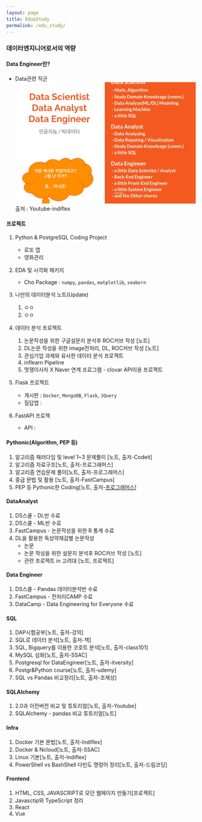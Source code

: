 ```yaml
---
layout: page
title: Edu&Study
permalink: /edu_study/
---
```


### 데이터엔지니어로서의 역량

#### Data Engineer란?

- Data관련 직군
  ![](https://raw.githubusercontent.com/is3js/screenshots/main/image-20210814231919112.png)
  출저 : Youtube-indiflex

#### 프로젝트

1. Python & PostgreSQL Coding Project

   - 로또 앱
   - 영화관리

2. EDA 및 시각화 패키지

   - Cho Package : `numpy`, `pandas`, `matplotlib`, `seaborn`

3. 나만의 데이터분석 노트(Update)

   1. ㅇㅇ
   2. ㅇㅇ

4. 데이터 분석 프로젝트

   1. 논문작성을 위한 구글설문지 분석후 ROC커브 작성 [노트]
   2. DL논문 작성을 위한 image전처리, DL, ROC커브 작성 [노트]
   3. 관심기업 과제와 유사한 데이터 분석 프로젝트
   4. inflearn Pipeline
   5. 멋쟁이사자 X Naver 연계 프로그램 - clovar API이용 프로젝트

5. Flask 프로젝트
   - 게시판 : `Docker`, `MongoDB`, `Flask`, `JQuery`
   - 질답앱 :
6. FastAPI 프로젝
   - API :

#### Pythonic(Algorithm, PEP 등)

1. 알고리즘 패러다임 및 level 1~3 문제풀이 [노트, 출저-Codeit]
2. 알고리즘 자료구조[노트, 출저-프로그래머스]
3. 알고리즘 연습문제 풀이[노트, 출저-프로그래머스]
4. 중급 문법 및 활용 [노트, 출저-FastCampus]
5. PEP 등 Pythonic한 Coding[노트, 출저-[프로그래머스](https://programmers.co.kr/learn/courses/4008)]

#### DataAnalyst

1. DS스쿨 - DL반 수료
2. DS스쿨 - ML반 수료
3. FastCampus - 논문작성을 위한 R 통계 수료
4. DL을 활용한 독성약재감별 논문작성
   - 논문
   - 논문 작성을 위한 설문지 분석후 ROC커브 작성 [노트]
   - 관련 프로젝트 in 고려대 [노트, 프로젝트]

#### Data Engineer

1. DS스쿨 - Pandas 데이터분석반 수료
2. FastCampus - 전처리CAMP 수료
3. DataCamp - Data Engineering for Everyone 수료

#### SQL

1. DAP시험공부[노트, 출저-강의]
2. SQL로 데이터 분석[노트, 출저-책]
3. SQL, Bigquery를 이용한 코호트 분석[노트, 출저-class101]
4. MySQL 심화[노트, 출저-SSAC]
5. Postgresql for DataEngineer[노트, 출저-itversity]
6. Postgr&Python course[노트, 출저-udemy]
7. SQL vs Pandas 비교정리[노트, 출저-조재성]

#### SQLAlchemy

1. 2.0과 이전버전 비교 및 튜토리얼[노트, 출저-Youtube]
2. SQLAlchemy - pandas 비교 튜토리얼[노트]

#### Infra

1. Docker 기본 문법[노트, 출저-Indiflex]
2. Docker & Ncloud[노트, 출저-SSAC]
3. Linux 기본[노트, 출저-Indiflex]
4. PowerShell vs BashShell 다빈도 명렁어 정리[노트, 출저-드림코딩]

#### Frontend

1. HTML, CSS, JAVASCRIPT로 모던 웹페이지 만들기[프로젝트]
2. Javasctip와 TypeScript 정리
3. React
4. Vue
